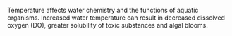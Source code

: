 Temperature affects water chemistry and the functions of aquatic organisms. Increased water temperature can result in decreased dissolved oxygen (DO), greater solubility of toxic substances and algal blooms.
